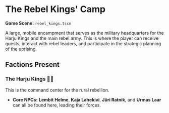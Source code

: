 # The Rebel Kings' Camp

**Game Scene:** `rebel_kings.tscn`

A large, mobile encampment that serves as the military headquarters for the Harju Kings and the main rebel army. This is where the player can receive quests, interact with rebel leaders, and participate in the strategic planning of the uprising.

## Factions Present

### The Harju Kings ✊🏻
This is the command center for the rural rebellion.
-   **Core NPCs:** **Lembit Helme**, **Kaja Lahekivi**, **Jüri Ratnik**, and **Urmas Laar** can all be found here, leading their forces.
